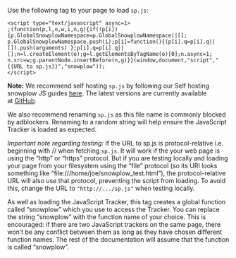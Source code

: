 Use the following tag to your page to load `sp.js`:

```
<script type="text/javascript" async=1>
;(function(p,l,o,w,i,n,g){if(!p[i]){p.GlobalSnowplowNamespace=p.GlobalSnowplowNamespace||[]; p.GlobalSnowplowNamespace.push(i);p[i]=function(){(p[i].q=p[i].q||[]).push(arguments) };p[i].q=p[i].q||[];n=l.createElement(o);g=l.getElementsByTagName(o)[0];n.async=1; n.src=w;g.parentNode.insertBefore(n,g)}}(window,document,"script","{{URL to sp.js}}","snowplow"));
</script>
```

**Note:** We recommend self hosting `sp.js` by following our Self hosting snowplow JS guides [here](/docs/migrated/collecting-data/collecting-from-own-applications/javascript-tracker/). The latest versions are currently available at [GitHub](https://github.com/snowplow/snowplow-javascript-tracker/releases).

We also recommend renaming `sp.js` as this file name is commonly blocked by adblockers. Renaming to a random string will help ensure the JavaScript Tracker is loaded as expected.

_Important note regarding testing:_ If the URL to sp.js is protocol-relative i.e. beginning with // when fetching `sp.js`. It will work if the your web page is using the “http” or “https” protocol. But if you are testing locally and loading your page from your filesystem using the “file” protocol (so its URI looks something like “file:///home/joe/snowplow\_test.html”), the protocol-relative URL will also use that protocol, preventing the script from loading. To avoid this, change the URL to `"http://.../sp.js"` when testing locally.

As well as loading the JavaScript Tracker, this tag creates a global function called “snowplow” which you use to access the Tracker. You can replace the string “snowplow” with the function name of your choice. This is encouraged: if there are two JavaScript trackers on the same page, there won’t be any conflict between them as long as they have chosen different function names. The rest of the documentation will assume that the function is called “snowplow”.
